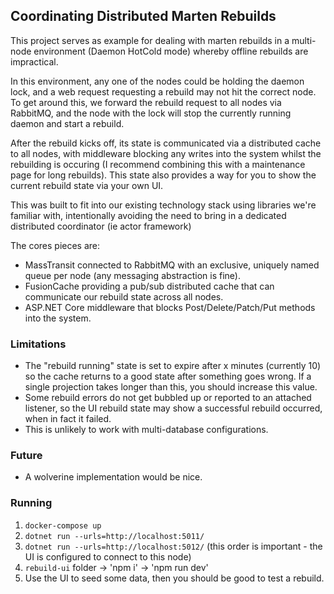 ## Coordinating Distributed Marten Rebuilds

This project serves as example for dealing with marten rebuilds in a multi-node environment (Daemon HotCold mode) whereby offline rebuilds
are impractical.

In this environment, any one of the nodes could be holding the daemon lock, and a web request requesting a rebuild may not hit the correct node. 
To get around this, we forward the rebuild request to all nodes via RabbitMQ, and the node with the lock will stop the currently running daemon and start a rebuild.

After the rebuild kicks off, its state is communicated via a distributed cache to all nodes, with middleware blocking any writes 
into the system whilst the rebuilding is occuring (I recommend combining this with a maintenance page for long rebuilds). 
This state also provides a way for you to show the current rebuild state via your own UI.

This was built to fit into our existing technology stack using libraries we're familiar with, 
intentionally avoiding the need to bring in a dedicated distributed coordinator (ie actor framework)

The cores pieces are:
- MassTransit connected to RabbitMQ with an exclusive, uniquely named queue per node (any messaging abstraction is fine).
- FusionCache providing a pub/sub distributed cache that can communicate our rebuild state across all nodes.
- ASP.NET Core middleware that blocks Post/Delete/Patch/Put methods into the system.

### Limitations
- The "rebuild running" state is set to expire after x minutes (currently 10) so the cache returns to a good state after something goes wrong.
  If a single projection takes longer than this, you should increase this value.
- Some rebuild errors do not get bubbled up or reported to an attached listener, 
  so the UI rebuild state may show a successful rebuild occurred, when in fact it failed.
- This is unlikely to work with multi-database configurations.

### Future
- A wolverine implementation would be nice.

### Running
1. `docker-compose up`
2. `dotnet run --urls=http://localhost:5011/`
3. `dotnet run --urls=http://localhost:5012/` (this order is important - the UI is configured to connect to this node)
4. `rebuild-ui` folder -> 'npm i' -> 'npm run dev'
5. Use the UI to seed some data, then you should be good to test a rebuild. 